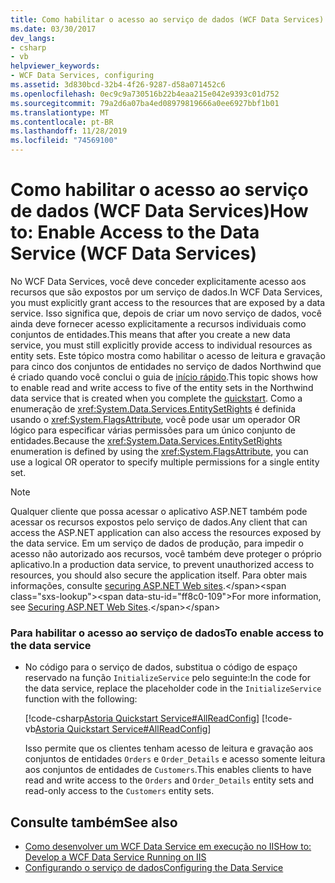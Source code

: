 ```yaml
---
title: Como habilitar o acesso ao serviço de dados (WCF Data Services)
ms.date: 03/30/2017
dev_langs:
- csharp
- vb
helpviewer_keywords:
- WCF Data Services, configuring
ms.assetid: 3d830bcd-32b4-4f26-9287-d58a071452c6
ms.openlocfilehash: 0ec9c9a730516b22b4eaa215e042e9393c01d752
ms.sourcegitcommit: 79a2d6a07ba4ed08979819666a0ee6927bbf1b01
ms.translationtype: MT
ms.contentlocale: pt-BR
ms.lasthandoff: 11/28/2019
ms.locfileid: "74569100"
---
```

# <a name="how-to-enable-access-to-the-data-service-wcf-data-services"></a><span data-ttu-id="ff8c0-102">Como habilitar o acesso ao serviço de dados (WCF Data Services)</span><span class="sxs-lookup"><span data-stu-id="ff8c0-102">How to: Enable Access to the Data Service (WCF Data Services)</span></span>
<span data-ttu-id="ff8c0-103">No WCF Data Services, você deve conceder explicitamente acesso aos recursos que são expostos por um serviço de dados.</span><span class="sxs-lookup"><span data-stu-id="ff8c0-103">In WCF Data Services, you must explicitly grant access to the resources that are exposed by a data service.</span></span> <span data-ttu-id="ff8c0-104">Isso significa que, depois de criar um novo serviço de dados, você ainda deve fornecer acesso explicitamente a recursos individuais como conjuntos de entidades.</span><span class="sxs-lookup"><span data-stu-id="ff8c0-104">This means that after you create a new data service, you must still explicitly provide access to individual resources as entity sets.</span></span> <span data-ttu-id="ff8c0-105">Este tópico mostra como habilitar o acesso de leitura e gravação para cinco dos conjuntos de entidades no serviço de dados Northwind que é criado quando você conclui o guia de [início rápido](quickstart-wcf-data-services.md).</span><span class="sxs-lookup"><span data-stu-id="ff8c0-105">This topic shows how to enable read and write access to five of the entity sets in the Northwind data service that is created when you complete the [quickstart](quickstart-wcf-data-services.md).</span></span> <span data-ttu-id="ff8c0-106">Como a enumeração de <xref:System.Data.Services.EntitySetRights> é definida usando o <xref:System.FlagsAttribute>, você pode usar um operador OR lógico para especificar várias permissões para um único conjunto de entidades.</span><span class="sxs-lookup"><span data-stu-id="ff8c0-106">Because the <xref:System.Data.Services.EntitySetRights> enumeration is defined by using the <xref:System.FlagsAttribute>, you can use a logical OR operator to specify multiple permissions for a single entity set.</span></span>  
  
> [!NOTE]
> <span data-ttu-id="ff8c0-107">Qualquer cliente que possa acessar o aplicativo ASP.NET também pode acessar os recursos expostos pelo serviço de dados.</span><span class="sxs-lookup"><span data-stu-id="ff8c0-107">Any client that can access the ASP.NET application can also access the resources exposed by the data service.</span></span> <span data-ttu-id="ff8c0-108">Em um serviço de dados de produção, para impedir o acesso não autorizado aos recursos, você também deve proteger o próprio aplicativo.</span><span class="sxs-lookup"><span data-stu-id="ff8c0-108">In a production data service, to prevent unauthorized access to resources, you should also secure the application itself.</span></span> <span data-ttu-id="ff8c0-109">Para obter mais informações, consulte [securing ASP.NET Web sites](https://docs.microsoft.com/previous-versions/aspnet/91f66yxt(v=vs.100)).</span><span class="sxs-lookup"><span data-stu-id="ff8c0-109">For more information, see [Securing ASP.NET Web Sites](https://docs.microsoft.com/previous-versions/aspnet/91f66yxt(v=vs.100)).</span></span>  
  
### <a name="to-enable-access-to-the-data-service"></a><span data-ttu-id="ff8c0-110">Para habilitar o acesso ao serviço de dados</span><span class="sxs-lookup"><span data-stu-id="ff8c0-110">To enable access to the data service</span></span>  
  
- <span data-ttu-id="ff8c0-111">No código para o serviço de dados, substitua o código de espaço reservado na função `InitializeService` pelo seguinte:</span><span class="sxs-lookup"><span data-stu-id="ff8c0-111">In the code for the data service, replace the placeholder code in the `InitializeService` function with the following:</span></span>  
  
     [!code-csharp[Astoria Quickstart Service#AllReadConfig](../../../../samples/snippets/csharp/VS_Snippets_Misc/astoria_quickstart_service/cs/northwind.svc.cs#allreadconfig)]
     [!code-vb[Astoria Quickstart Service#AllReadConfig](../../../../samples/snippets/visualbasic/VS_Snippets_Misc/astoria_quickstart_service/vb/northwind.svc.vb#allreadconfig)]  
  
     <span data-ttu-id="ff8c0-112">Isso permite que os clientes tenham acesso de leitura e gravação aos conjuntos de entidades `Orders` e `Order_Details` e acesso somente leitura aos conjuntos de entidades de `Customers`.</span><span class="sxs-lookup"><span data-stu-id="ff8c0-112">This enables clients to have read and write access to the `Orders` and `Order_Details` entity sets and read-only access to the `Customers` entity sets.</span></span>  
  
## <a name="see-also"></a><span data-ttu-id="ff8c0-113">Consulte também</span><span class="sxs-lookup"><span data-stu-id="ff8c0-113">See also</span></span>

- [<span data-ttu-id="ff8c0-114">Como desenvolver um WCF Data Service em execução no IIS</span><span class="sxs-lookup"><span data-stu-id="ff8c0-114">How to: Develop a WCF Data Service Running on IIS</span></span>](how-to-develop-a-wcf-data-service-running-on-iis.md)
- [<span data-ttu-id="ff8c0-115">Configurando o serviço de dados</span><span class="sxs-lookup"><span data-stu-id="ff8c0-115">Configuring the Data Service</span></span>](configuring-the-data-service-wcf-data-services.md)
